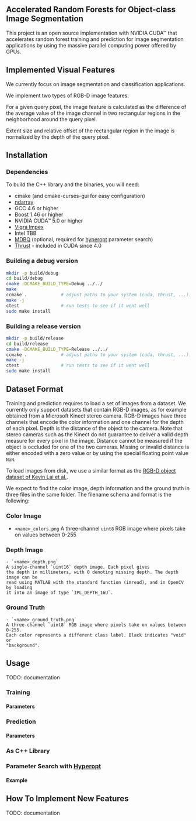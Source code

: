 Accelerated Random Forests for Object-class Image Segmentation
--------------------------------------------------------------

This project is an open source implementation with NVIDIA CUDA™ that accelerates random
forest training and prediction for image segmentation applications by using the
massive parallel computing power offered by GPUs.

Implemented Visual Features
---------------------------

We currently focus on image segmentation and classification applications.

We implement two types of RGB-D image features.

For a given query pixel, the image feature is calculated as the difference of
the average value of the image channel in two rectangular regions in the
neighborhood around the query pixel.

Extent size and relative offset of the rectangular region in the image is
normalized by the depth of the query pixel.

Installation
------------

### Dependencies ###

To build the C++ library and the binaries, you will need:

  - cmake (and cmake-curses-gui for easy configuration)
  - [ndarray][ndarray]
  - GCC 4.6 or higher
  - Boost 1.46 or higher
  - NVIDIA CUDA™ 5.0 or higher
  - [Vigra Impex][vigra]
  - Intel TBB
  - [MDBQ][mdbq] (optional, required for [hyperopt][hyperopt] parameter search)
  - [Thrust][thrust] - included in CUDA since 4.0


### Building a debug version ###

```bash
mkdir -p build/debug
cd build/debug
cmake -DCMAKE_BUILD_TYPE=Debug ../../
make
ccmake .             # adjust paths to your system (cuda, thrust, ...)!
make -j
ctest                # run tests to see if it went well
sudo make install
```

### Building a release version ###

```bash
mkdir -p build/release
cd build/release
cmake -DCMAKE_BUILD_TYPE=Release ../../
ccmake .             # adjust paths to your system (cuda, thrust, ...)!
make -j
ctest                # run tests to see if it went well
sudo make install
```

Dataset Format
--------------

Training and prediction requires to load a set of images from a dataset. We
currently only support datasets that contain RGB-D images, as for example
obtained from a Microsoft Kinect stereo camera. RGB-D images have three
channels that encode the color information and one channel for the depth of
each pixel. Depth is the distance of the object to the camera. Note that
stereo cameras such as the Kinect do not guarantee to deliver a valid depth
measure for every pixel in the image. Distance cannot be measured if the
object is occluded for one of the two cameras. Missing or invalid distance is
either encoded with a zero value or by using the special floating point value `NaN`.

To load images from disk, we use a similar format as the [RGB-D object dataset
of Kevin Lai et al.][lai-rgbd].

We expect to find the color image, depth information and the ground truth in three files in the same folder.
	The filename schema and format is the following:

### Color Image ###
  - `<name>_colors.png`
	A three-channel `uint8` RGB image where pixels take on values between 0-255

### Depth Image ###
	- `<name>_depth.png`
	A single-channel `uint16` depth image. Each pixel gives
	the depth in millimeters, with 0 denoting missing depth. The depth image can be
	read using MATLAB with the standard function (imread), and in OpenCV by loading
	it into an image of type `IPL_DEPTH_16U`.

### Ground Truth ###
	- `<name>_ground_truth.png`
	A three-channel `uint8` RGB image where pixels take on values between 0-255.
	Each color represents a different class label. Black indicates "void" or
	"background".

Usage
-----

TODO: documentation

### Training ###

#### Parameters ####

### Prediction ###

#### Parameters ####

### As C++ Library ###

### Parameter Search with [Hyperopt][hyperopt] ###

#### Example ####


How To Implement New Features
-----------------------------

TODO: documentation


[lai-rgbd]: http://www.cs.washington.edu/rgbd-dataset/trd5326jglrepxk649ed/rgbd-dataset_full/README.txt
[ndarray]: https://github.com/deeplearningais/ndarray
[thrust]: http://code.google.com/p/thrust/
[mdbq]: https://github.com/temporaer/MDBQ
[hyperopt]: https://github.com/jaberg/hyperopt
[vigra]: http://hci.iwr.uni-heidelberg.de/vigra/
